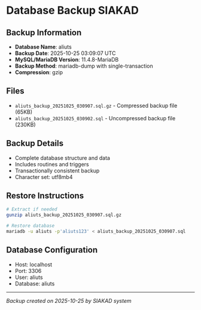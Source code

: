# Database Backup SIAKAD

## Backup Information
- **Database Name**: aliuts
- **Backup Date**: 2025-10-25 03:09:07 UTC
- **MySQL/MariaDB Version**: 11.4.8-MariaDB
- **Backup Method**: mariadb-dump with single-transaction
- **Compression**: gzip

## Files
- `aliuts_backup_20251025_030907.sql.gz` - Compressed backup file (65KB)
- `aliuts_backup_20251025_030902.sql` - Uncompressed backup file (230KB)

## Backup Details
- Complete database structure and data
- Includes routines and triggers
- Transactionally consistent backup
- Character set: utf8mb4

## Restore Instructions
```bash
# Extract if needed
gunzip aliuts_backup_20251025_030907.sql.gz

# Restore database
mariadb -u aliuts -p'aliuts123' < aliuts_backup_20251025_030907.sql
```

## Database Configuration
- Host: localhost
- Port: 3306
- User: aliuts
- Database: aliuts

---
*Backup created on 2025-10-25 by SIAKAD system*